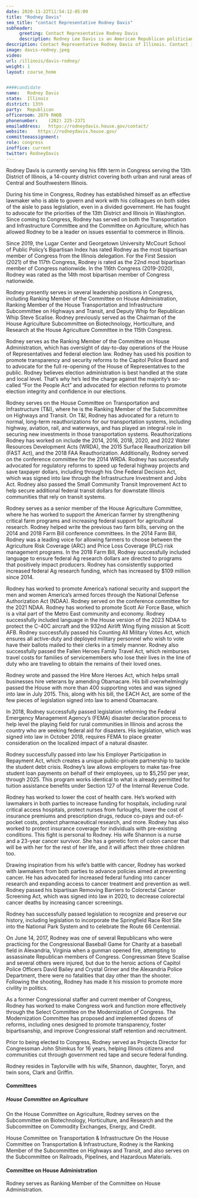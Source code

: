 ```yaml
---
date: 2020-11-22T11:54:12-05:00
title: "Rodney Davis"
seo_title: "contact Representative Rodney Davis"
subheader:
     greeting: Contact Representative Rodney Davis 
     description: Rodney Lee Davis is an American Republican politician who has been the U.S. Representative for Illinois's 13th congressional district since 2013.
description: Contact Representative Rodney Davis of Illinois. Contact information for Rodney Davis includes email address, phone number, and mailing address.
image: davis-rodney.jpeg
video: 
url: /illinois/davis-rodney/
weight: 1
layout: course_home


####candidate
name:	Rodney Davis
state:	Illinois
district: 13th
party:	Republican
officeroom:	2079 RHOB
phonenumber:	(202) 225-2371
emailaddress:	https://rodneydavis.house.gov/contact/
website:	https://rodneydavis.house.gov/
committeeassignment: 
role: congress
inoffice: current
twitter: RodneyDavis
---
```


Rodney Davis is currently serving his fifth term in Congress serving the 13th District of Illinois, a 14-county district covering both urban and rural areas of Central and Southwestern Illinois.

During his time in Congress, Rodney has established himself as an effective lawmaker who is able to govern and work with his colleagues on both sides of the aisle to pass legislation, even in a divided government. He has fought to advocate for the priorities of the 13th District and Illinois in Washington. Since coming to Congress, Rodney has served on both the Transportation and Infrastructure Committee and the Committee on Agriculture, which has allowed Rodney to be a leader on issues essential to commerce in Illinois.

Since 2019, the Lugar Center and Georgetown University McCourt School of Public Policy’s Bipartisan Index has rated Rodney as the most bipartisan member of Congress from the Illinois delegation. For the First Session (2021) of the 117th Congress, Rodney is rated as the 22nd most bipartisan member of Congress nationwide. In the 116th Congress (2019-2020), Rodney was rated as the 14th most bipartisan member of Congress nationwide.

Rodney presently serves in several leadership positions in Congress, including Ranking Member of the Committee on House Administration, Ranking Member of the House Transportation and Infrastructure Subcommittee on Highways and Transit, and Deputy Whip for Republican Whip Steve Scalise. Rodney previously served as the Chairman of the House Agriculture Subcommittee on Biotechnology, Horticulture, and Research at the House Agriculture Committee in the 115th Congress.

Rodney serves as the Ranking Member of the Committee on House Administration, which has oversight of day-to-day operations of the House of Representatives and federal election law. Rodney has used his position to promote transparency and security reforms to the Capitol Police Board and to advocate for the full re-opening of the House of Representatives to the public. Rodney believes election administration is best handled at the state and local level. That’s why he’s led the charge against the majority’s so-called “For the People Act” and advocated for election reforms to promote election integrity and confidence in our elections.

Rodney serves on the House Committee on Transportation and Infrastructure (T&I), where he is the Ranking Member of the Subcommittee on Highways and Transit. On T&I, Rodney has advocated for a return to normal, long-term reauthorizations for our transportation systems, including highway, aviation, rail, and waterways, and has played an integral role in securing new investments in those transportation systems. Reauthorizations Rodney has worked on include the 2014, 2016, 2018, 2020, and 2022 Water Resources Development Acts (WRDA), the 2015 Surface Reauthorization bill (FAST Act), and the 2018 FAA Reauthorization. Additionally, Rodney served on the conference committee for the 2014 WRDA. Rodney has successfully advocated for regulatory reforms to speed up federal highway projects and save taxpayer dollars, including through his One Federal Decision Act, which was signed into law through the Infrastructure Investment and Jobs Act. Rodney also passed the Small Community Transit Improvement Act to help secure additional federal transit dollars for downstate Illinois communities that rely on transit systems.

Rodney serves as a senior member of the House Agriculture Committee, where he has worked to support the American farmer by strengthening critical farm programs and increasing federal support for agricultural research. Rodney helped write the previous two farm bills, serving on the 2014 and 2018 Farm Bill conference committees. In the 2014 Farm Bill, Rodney was a leading voice for allowing farmers to choose between the Agriculture Risk Coverage (ARC) and Price Loss Coverage (PLC) risk management programs. In the 2018 Farm Bill, Rodney successfully included language to ensure federal Ag research dollars are directed to programs that positively impact producers. Rodney has consistently supported increased federal Ag research funding, which has increased by $109 million since 2014.

Rodney has worked to promote America’s national security and support the men and women America’s armed forces through the National Defense Authorization Act (NDAA). Rodney served on the conference committee for the 2021 NDAA. Rodney has worked to promote Scott Air Force Base, which is a vital part of the Metro East community and economy. Rodney successfully included language in the House version of the 2023 NDAA to protect the C-40C aircraft and the 932nd Airlift Wing flying mission at Scott AFB. Rodney successfully passed his Counting All Military Votes Act, which ensures all active-duty and deployed military personnel who wish to vote have their ballots mailed to their clerks in a timely manner. Rodney also successfully passed the Fallen Heroes Family Travel Act, which reimburses travel costs for families of servicemembers who lose their lives in the line of duty who are traveling to obtain the remains of their loved ones.

Rodney wrote and passed the Hire More Heroes Act, which helps small businesses hire veterans by amending Obamacare. His bill overwhelmingly passed the House with more than 400 supporting votes and was signed into law in July 2015. This, along with his bill, the EACH Act, are some of the few pieces of legislation signed into law to amend Obamacare.

In 2018, Rodney successfully passed legislation reforming the Federal Emergency Management Agency’s (FEMA) disaster declaration process to help level the playing field for rural communities in Illinois and across the country who are seeking federal aid for disasters. His legislation, which was signed into law in October 2018, requires FEMA to place greater consideration on the localized impact of a natural disaster.

Rodney successfully passed into law his Employer Participation in Repayment Act, which creates a unique public-private partnership to tackle the student debt crisis. Rodney’s law allows employers to make tax-free student loan payments on behalf of their employees, up to $5,250 per year, through 2025. This program works identical to what is already permitted for tuition assistance benefits under Section 127 of the Internal Revenue Code.

Rodney has worked to lower the cost of health care. He’s worked with lawmakers in both parties to increase funding for hospitals, including rural critical access hospitals, protect nurses from furloughs, lower the cost of insurance premiums and prescription drugs, reduce co-pays and out-of-pocket costs, protect pharmaceutical research, and more. Rodney has also worked to protect insurance coverage for individuals with pre-existing conditions. This fight is personal to Rodney. His wife Shannon is a nurse and a 23-year cancer survivor. She has a genetic form of colon cancer that will be with her for the rest of her life, and it will affect their three children too.

Drawing inspiration from his wife’s battle with cancer, Rodney has worked with lawmakers from both parties to advance policies aimed at preventing cancer. He has advocated for increased federal funding into cancer research and expanding access to cancer treatment and prevention as well. Rodney passed his bipartisan Removing Barriers to Colorectal Cancer Screening Act, which was signed into law in 2020, to decrease colorectal cancer deaths by increasing cancer screenings.

Rodney has successfully passed legislation to recognize and preserve our history, including legislation to incorporate the Springfield Race Riot Site into the National Park System and to celebrate the Route 66 Centennial.

On June 14, 2017, Rodney was one of several Republicans who were practicing for the Congressional Baseball Game for Charity at a baseball field in Alexandria, Virginia when a gunman opened fire, attempting to assassinate Republican members of Congress. Congressman Steve Scalise and several others were injured, but due to the heroic actions of Capitol Police Officers David Bailey and Crystal Griner and the Alexandria Police Department, there were no fatalities that day other than the shooter. Following the shooting, Rodney has made it his mission to promote more civility in politics.

As a former Congressional staffer and current member of Congress, Rodney has worked to make Congress work and function more effectively through the Select Committee on the Modernization of Congress. The Modernization Committee has proposed and implemented dozens of reforms, including ones designed to promote transparency, foster bipartisanship, and improve Congressional staff retention and recruitment.

Prior to being elected to Congress, Rodney served as Projects Director for Congressman John Shimkus for 16 years, helping Illinois citizens and communities cut through government red tape and secure federal funding.

Rodney resides in Taylorville with his wife, Shannon, daughter, Toryn, and twin sons, Clark and Griffin.


#### Committees
##### House Committee on Agriculture
On the House Committee on Agriculture, Rodney serves on the Subcommittee on Biotechnology, Horticulture, and Research and the Subcommittee on Commodity Exchanges, Energy, and Credit.

House Committee on Transportation & Infrastructure
On the House Committee on Transportation & Infrastructure, Rodney is the Ranking Member of the Subcommittee on Highways and Transit, and also serves on the Subcommittee on Railroads, Pipelines, and Hazardous Materials.

#### Committee on House Administration
Rodney serves as Ranking Member of the Committee on House Administration.
